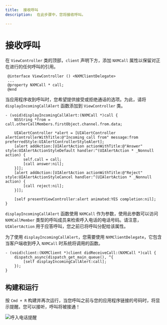 ```yaml
---
title:  接收呼叫
description:  在此步骤中，您将接收呼叫。

---
```


接收呼叫
====

在 `ViewController` 类的顶部，`client` 声明下方，添加 `NXMCall` 属性以保留对正在进行的任何呼叫的引用。

```objective_c
 @interface ViewController () <NXMClientDelegate>
 ...
 @property NXMCall * call;
 @end
```

当应用程序收到呼叫时，您希望提供接受或拒绝通话的选项。为此，请将 `displayIncomingCallAlert` 函数添加到 `ViewController` 类。

```objective_c
- (void)displayIncomingCallAlert:(NXMCall *)call {
    NSString *from = call.otherCallMembers.firstObject.channel.from.data;
    
    UIAlertController *alert = [UIAlertController alertControllerWithTitle:@"Incoming call from" message:from preferredStyle:UIAlertControllerStyleAlert];
    [alert addAction:[UIAlertAction actionWithTitle:@"Answer" style:UIAlertActionStyleDefault handler:^(UIAlertAction * _Nonnull action) {
        self.call = call;
        [call answer:nil];
    }]];
    [alert addAction:[UIAlertAction actionWithTitle:@"Reject" style:UIAlertActionStyleCancel handler:^(UIAlertAction * _Nonnull action) {
        [call reject:nil];
    }]];
    
    [self presentViewController:alert animated:YES completion:nil];
}
```

`displayIncomingCallAlert` 函数使用 `NXMCall` 作为参数，使用此参数可以访问 `NXMCallMember` 类型的呼叫成员来检索呼入电话的电话号码。请注意，`UIAlertAction` 用于应答呼叫，您之前已将呼叫分配给该属性。

为了使用 `displayIncomingCallAlert`，您需要使用 `NXMClientDelegate`，它包含当客户端收到呼入 `NXMCall` 时系统将调用的函数。

```objective_c
- (void)client:(NXMClient *)client didReceiveCall:(NXMCall *)call {
    dispatch_async(dispatch_get_main_queue(), ^{
        [self displayIncomingCallAlert:call];
    });
}
```

构建和运行
-----

按 `Cmd + R` 构建并再次运行，当您呼叫之前与您的应用程序链接的号码时，将显示提醒。您可以接听，呼叫将被接通！

![呼入电话提醒](/meta/client-sdk/ios-phone-to-app/alert.png)

